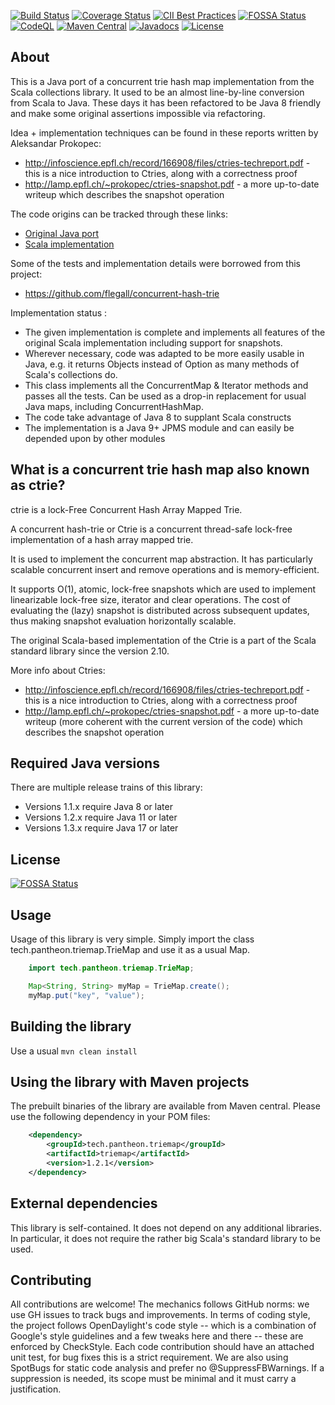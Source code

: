 [![Build Status](https://github.com/PANTHEONtech/triemap/actions/workflows/maven.yml/badge.svg?event=push)](https://github.com/PANTHEONtech/triemap/actions/workflows/maven.yml)
[![Coverage Status](https://coveralls.io/repos/github/PantheonTechnologies/triemap/badge.svg?branch=master)](https://coveralls.io/github/PantheonTechnologies/triemap?branch=master)
[![CII Best Practices](https://bestpractices.coreinfrastructure.org/projects/2172/badge)](https://bestpractices.coreinfrastructure.org/projects/2172)
[![FOSSA Status](https://app.fossa.io/api/projects/git%2Bgithub.com%2FPantheonTechnologies%2Ftriemap.svg?type=shield)](https://app.fossa.io/projects/git%2Bgithub.com%2FPantheonTechnologies%2Ftriemap?ref=badge_shield)
[![CodeQL](https://github.com/PANTHEONtech/triemap/actions/workflows/codeql.yml/badge.svg?event=push)](https://github.com/PANTHEONtech/triemap/actions/workflows/codeql.yml)
[![Maven Central](https://maven-badges.herokuapp.com/maven-central/tech.pantheon.triemap/triemap/badge.svg)](https://maven-badges.herokuapp.com/maven-central/tech.pantheon.triemap/triemap)
[![Javadocs](https://www.javadoc.io/badge/tech.pantheon.triemap/triemap.svg)](https://www.javadoc.io/doc/tech.pantheon.triemap/triemap)
[![License](https://img.shields.io/badge/License-Apache%202.0-blue.svg)](https://opensource.org/licenses/Apache-2.0)

## About
This is a Java port of a concurrent trie hash map implementation from the Scala collections library. It used to be an almost line-by-line 
conversion from Scala to Java. These days it has been refactored to be Java 8 friendly and make some original assertions impossible via
refactoring.

Idea + implementation techniques can be found in these reports written by Aleksandar Prokopec:
   * http://infoscience.epfl.ch/record/166908/files/ctries-techreport.pdf - this is a nice introduction to Ctries, along with a correctness proof
   * http://lamp.epfl.ch/~prokopec/ctries-snapshot.pdf - a more up-to-date writeup which describes the snapshot operation

The code origins can be tracked through these links:
   *   [Original Java port](https://github.com/romix/java-concurrent-hash-trie-map)
   *   [Scala implementation](https://github.com/scala/scala/blob/930c85d6c96507d798d1847ea078eebf93dc0acb/src/library/scala/collection/concurrent/TrieMap.scala)

Some of the tests and implementation details were borrowed from this project:
   *  https://github.com/flegall/concurrent-hash-trie

Implementation status : 
   *   The given implementation is complete and implements all features of the original Scala implementation including support for 
       snapshots.
   *   Wherever necessary, code was adapted to be more easily usable in Java, e.g. it returns Objects instead of Option<V> as 
       many methods of Scala's collections do.
   *   This class implements all the ConcurrentMap & Iterator methods and passes all the tests. Can be used as a drop-in replacement
       for usual Java maps, including ConcurrentHashMap.
   *   The code take advantage of Java 8 to supplant Scala constructs
   *   The implementation is a Java 9+ JPMS module and can easily be depended upon by other modules


## What is a concurrent trie hash map also known as ctrie?
ctrie is a lock-Free Concurrent Hash Array Mapped Trie.

A concurrent hash-trie or Ctrie is a concurrent thread-safe lock-free implementation of a hash array mapped trie.
 
It is used to implement the concurrent map abstraction. It has particularly scalable concurrent insert and remove operations 
and is memory-efficient. 

It supports O(1), atomic, lock-free snapshots which are used to implement linearizable lock-free size, iterator and clear operations. 
The cost of evaluating the (lazy) snapshot is distributed across subsequent updates, thus making snapshot evaluation horizontally scalable.

The original Scala-based implementation of the Ctrie is a part of the Scala standard library since the version 2.10.

More info about Ctries:

- http://infoscience.epfl.ch/record/166908/files/ctries-techreport.pdf - this is a nice introduction to Ctries, along with a correctness proof
- http://lamp.epfl.ch/~prokopec/ctries-snapshot.pdf - a more up-to-date writeup (more coherent with the current version of the code) which describes the snapshot operation

## Required Java versions
There are multiple release trains of this library:
   * Versions 1.1.x require Java 8 or later
   * Versions 1.2.x require Java 11 or later
   * Versions 1.3.x require Java 17 or later

## License
[![FOSSA Status](https://app.fossa.io/api/projects/git%2Bgithub.com%2FPantheonTechnologies%2Ftriemap.svg?type=large)](https://app.fossa.io/projects/git%2Bgithub.com%2FPantheonTechnologies%2Ftriemap?ref=badge_large)


## Usage
Usage of this library is very simple. Simply import the class tech.pantheon.triemap.TrieMap and use it as a usual Map.

```java
    import tech.pantheon.triemap.TrieMap;

    Map<String, String> myMap = TrieMap.create();
    myMap.put("key", "value");
```

## Building the library

Use a usual `mvn clean install`

## Using the library with Maven projects
The prebuilt binaries of the library are available from Maven central. Please use the following dependency in your POM files:

```xml
    <dependency>
        <groupId>tech.pantheon.triemap</groupId>
        <artifactId>triemap</artifactId>
        <version>1.2.1</version>
    </dependency>
```

## External dependencies
This library is self-contained. It does not depend on any additional libraries. In particular, it does not require the rather big Scala's 
standard library to be used.


## Contributing
All contributions are welcome! The mechanics follows GitHub norms: we use GH issues to track bugs and improvements. In terms of coding style,
the project follows OpenDaylight's code style -- which is a combination of Google's style guidelines and a few tweaks here and there -- these
are enforced by CheckStyle. Each code contribution should have an attached unit test, for bug fixes this is a strict requirement.
We are also using SpotBugs for static code analysis and prefer no @SuppressFBWarnings. If a suppression is needed, its scope must be minimal
and it must carry a justification.
